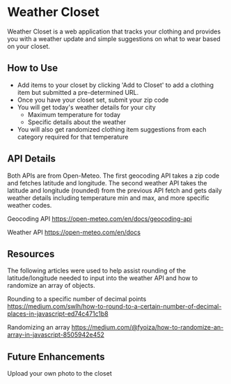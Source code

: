 # Weather Closet

Weather Closet is a web application that tracks your clothing and provides you with a weather update and simple suggestions on what to wear based on your closet.

## How to Use
- Add items to your closet by clicking 'Add to Closet' to add a clothing item but submitted a pre-determined URL.
- Once you have your closet set, submit your zip code
- You will get today's weather details for your city
  - Maximum temperature for today
  - Specific details about the weather
- You will also get randomized clothing item suggestions from each category required for that temperature



## API Details
Both APIs are from Open-Meteo.  The first geocoding API takes a zip code and fetches latitude and longitude. The second weather API takes the latitude and longitude (rounded) from the previous API fetch and gets daily weather details including temperature min and max, and more specific weather codes.

Geocoding API
https://open-meteo.com/en/docs/geocoding-api

Weather API
https://open-meteo.com/en/docs

## Resources
The following articles were used to help assist rounding of the latitude/longitude needed to input into the weather API and how to randomize an array of objects.

Rounding to a specific number of decimal points
https://medium.com/swlh/how-to-round-to-a-certain-number-of-decimal-places-in-javascript-ed74c471c1b8

Randomizing an array
https://medium.com/@fyoiza/how-to-randomize-an-array-in-javascript-8505942e452


## Future Enhancements
Upload your own photo to the closet

